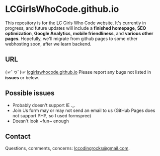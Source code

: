 # LCGirlsWhoCode.github.io

This repository is for the LC Girls Who Code website. It's currently in progress, and future updates will include a <b>finished homepage</b>, <b>SEO optimization</b>, <b>Google Analytics</b>, <b>mobile friendliness</b>, and <b>various other pages</b>. Hopefully, we'll migrate from github pages to some other webhosting soon, after we learn backend.

<h2>URL</h2>
  <p>(☞ﾟヮﾟ)☞ <a href="https://lcgirlswhocode.github.io" target="_blank">lcgirlswhocode.github.io</a> Please report any bugs not listed in <b>issues</b> or below.</p>

<h2>Possible issues</h2>
  <ul>
    <li>Probably doesn't support IE ._.
    <li>Join Us form may or may not send an email to us (GitHub Pages does not support PHP, so I used formspree)
    <li>Doesn't look ~fun~ enough
  </ul>

<h2>Contact</h2>
<p>Questions, comments, concerns: <a href="mailto:lccodingrocks@gmail.com">lccodingrocks@gmail.com</a>.</p>
